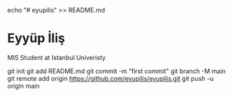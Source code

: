 echo "# eyupilis" >> README.md
<h1> Eyyüp İliş </h1>
<p> MIS Student at Istanbul Univeristy </p>

git init
git add README.md
git commit -m "first commit"
git branch -M main
git remote add origin https://github.com/eyupilis/eyupilis.git
git push -u origin main

